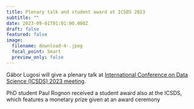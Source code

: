 ```yaml
---
title: Plenary talk and student award at ICSDS 2023
subtitle: ""
date: 2023-09-01T01:01:00.000Z
draft: false
featured: false
image:
  filename: download-4-.jpeg
  focal_point: Smart
  preview_only: false
---
```

Gábor Lugosi will give a plenary talk at [International Conference on Data Science (ICSDS) 2023 meeting](https://sites.google.com/view/icsds2023).

PhD student Paul Rognon received a student award also at the ICSDS, which features a monetary prize given at an award ceremony
